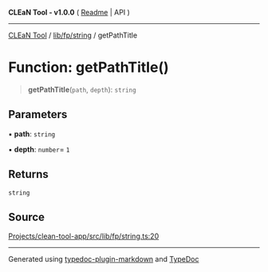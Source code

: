 **CLEaN Tool - v1.0.0** ( [Readme](../../../../README.md) \| API )

***

[CLEaN Tool](../../../../modules.md) / [lib/fp/string](../README.md) / getPathTitle

# Function: getPathTitle()

> **getPathTitle**(`path`, `depth`): `string`

## Parameters

▪ **path**: `string`

▪ **depth**: `number`= `1`

## Returns

`string`

## Source

[Projects/clean-tool-app/src/lib/fp/string.ts:20](https://github.com/yuckyh/clean-tool-app/)

***

Generated using [typedoc-plugin-markdown](https://www.npmjs.com/package/typedoc-plugin-markdown) and [TypeDoc](https://typedoc.org/)
